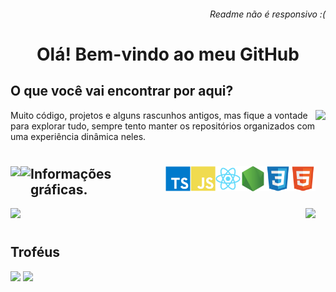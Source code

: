 <h6 align="right">Readme não é responsivo :( </h6>
<h1 align="center">Olá! Bem-vindo ao meu GitHub</h1>
 
 ## O que você vai encontrar por aqui?

<div>
  <img align="right" height="200" src="https://criadoresdesite.com.br/img/criacao_site_institucional.gif"/>
 
  Muito código, projetos e alguns rascunhos antigos, mas fique a vontade para explorar tudo, sempre tento manter os repositórios organizados com uma experiência dinâmica neles.
</div>

#
#
#
#
  
<div width='100em'>
 <a href="https://www.linkedin.com/in/edinelson-lima/" target="_blank">
    <img align="left" src="https://www.gov.br/observatorio/en/academic-programs/graduate-program-in-geophysics/images/linkedin.png" height="30px" >
 </a>
 <a href="https://app.rocketseat.com.br/me/edinelsonslima" target="_blank">
  <img align="left" src="https://cdn.discordapp.com/attachments/587480876536037386/863454931485720586/rocketseatCut.png" height="30px" >
 </a>
</div>

<div width='100em'>
  <img align="right" alt="Edinelson-HTML" height="40" width="40" src="https://raw.githubusercontent.com/devicons/devicon/master/icons/html5/html5-original.svg">
  <img align="right" alt="Edinelson-CSS" height="40" width="40" src="https://raw.githubusercontent.com/devicons/devicon/master/icons/css3/css3-original.svg">
  <img align="right" alt="Edinelson-NodeJs" height="40" width="40" src="https://raw.githubusercontent.com/devicons/devicon/master/icons/nodejs/nodejs-original.svg">
  <img align="right" alt="Edinelson-React" height="40" width="40" src="https://raw.githubusercontent.com/devicons/devicon/master/icons/react/react-original.svg">
  <img align="right" alt="Edinelson-Js" height="40" width="40" src="https://raw.githubusercontent.com/devicons/devicon/master/icons/javascript/javascript-plain.svg">
  <img align="right" alt="Edinelson-Ts" height="40" width="40" src="https://raw.githubusercontent.com/devicons/devicon/master/icons/typescript/typescript-original.svg"> 
 </div>
 
 #
 #
 
## Informações gráficas.
 
 <div>
  <img height="180em" src="https://github-readme-stats.vercel.app/api?username=edinelsonslima&show_icons=true&bg_color=22272E&icon_color=ADBAC7&title_color=ADBAC7&text_color=ADBAC7&hide_border=false"/>
  <img height="180em" align="right" src="https://github-readme-stats.vercel.app/api/top-langs/?username=edinelsonslima&layout=compact&langs_count=20&bg_color=22272E&title_color=ADBAC7&text_color=ADBAC7&hide_border=false"/>
</div>

#

## Troféus
  

<img src="https://github-profile-trophy.vercel.app/?username=edinelsonslima&margin-w=4&margin-h=4" />

<img src="https://raw.githubusercontent.com/edinelsonslima/edinelsonslima/ea43927e83e94bd52951501089c649d12b1e893d/github-contribution-grid-snake.svg" />
